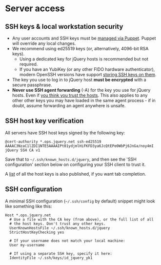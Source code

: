 # Server access

## SSH keys & local workstation security
* Any user accounts and SSH keys must be [managed via Puppet]. Puppet
  will override any local changes.
* We recommend using ed25519 keys (or, alternatively, 4096-bit RSA
  keys).
  * Using a dedicated key for jQuery hosts is recommended but not
    required.
  * If you have an YubiKey (or any other FIDO hardware authenticator),
    modern OpenSSH versions have support [storing SSH keys on them].
* The key you use to log in to jQuery host **must be encrypted** with a
  secure passphrase.
* **Never use SSH agent forwarding** (-A) for the key you use for
  jQuery hosts. Even if [you think you trust the hosts]. This also
  applies to any other other keys you may have loaded in the same agent
  process - if in doubt, assume forwarding an agent anywhere is unsafe.

[managed via Puppet]: ./puppet.md#Managing-user-accounts
[storing SSH keys on them]: https://security.stackexchange.com/questions/240991/what-is-the-sk-ending-for-ssh-key-types
[you think you trust the hosts]: https://matrix.org/blog/2019/05/08/post-mortem-and-remediations-for-apr-11-security-incident/

## SSH host key verification

All servers have SSH host keys signed by the following key:
```
@cert-authority *.ops.jquery.net ssh-ed25519 AAAAC3NzaC1lZDI1NTE5AAAAIPt01ydjmlHiFKFD3ya6JcQtEPe0WbPj6JnGa/noy4mI jQuery SSH CA v1
```
Save that to `~/.ssh/known_hosts.d/jquery`, and then see the 'SSH
configuration' section below on configuring your SSH client to trust
it.

A [list] of all the host keys is also published, if you want tab
completion.

[list]: https://puppet-04.ops.jquery.net/known_hosts

## SSH configuration

A minimal SSH configuration (`~/.ssh/config` by default) snippet might
look like something like this:

```
Host *.ops.jquery.net
  # Use a file with the CA key (from above), or the full list of all
  # the host keys. Don't trust any other keys.
  UserKnownHostsFile ~/.ssh/known_hosts.d/jquery
  StrictHostKeyChecking yes

  # If your username does not match your local machine:
  User my-username

  # If using a separate SSH key, specify it here:
  IdentityFile ~/.ssh/keys/id_jquery_yk1
```
